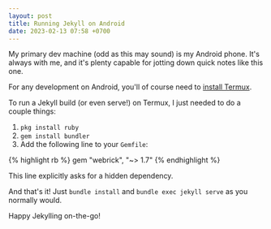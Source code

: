 ```yaml
---
layout: post
title: Running Jekyll on Android
date: 2023-02-13 07:58 +0700
---
```


My primary dev machine (odd as this may sound) is my Android phone.
It's always with me, and it's plenty capable for jotting down quick notes like this one.

For any development on Android, you'll of course need to [install Termux](https://termux.dev/en/).

To run a Jekyll build (or even serve!) on Termux, I just needed to do a couple things:

1. `pkg install ruby`
2. `gem install bundler`
3. Add the following line to your `Gemfile`:

{% highlight rb %}
gem "webrick", "~> 1.7"
{% endhighlight %}

This line explicitly asks for a hidden dependency.

And that's it!
Just `bundle install` and `bundle exec jekyll serve` as you normally would.

Happy Jekylling on-the-go!
